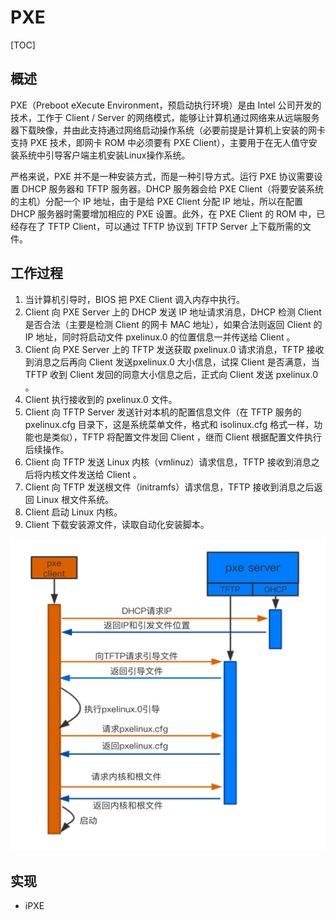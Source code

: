 # PXE

[TOC]

## 概述

PXE（Preboot eXecute  Environment，预启动执行环境）是由 Intel 公司开发的技术，工作于 Client / Server 的网络模式，能够让计算机通过网络来从远端服务器下载映像，并由此支持通过网络启动操作系统（必要前提是计算机上安装的网卡支持 PXE 技术，即网卡 ROM 中必须要有 PXE Client），主要用于在无人值守安装系统中引导客户端主机安装Linux操作系统。

严格来说，PXE 并不是一种安装方式，而是一种引导方式。运行 PXE 协议需要设置 DHCP 服务器和 TFTP 服务器。DHCP 服务器会给 PXE Client（将要安装系统的主机）分配一个 IP 地址，由于是给 PXE Client 分配 IP 地址，所以在配置 DHCP 服务器时需要增加相应的 PXE 设置。此外，在 PXE Client 的 ROM 中，已经存在了 TFTP Client，可以通过 TFTP 协议到 TFTP Server 上下载所需的文件。

## 工作过程

1. 当计算机引导时，BIOS 把 PXE Client 调入内存中执行。
2. Client 向 PXE Server 上的 DHCP 发送 IP 地址请求消息，DHCP 检测 Client 是否合法（主要是检测 Client 的网卡 MAC 地址），如果合法则返回 Client 的 IP 地址，同时将启动文件 pxelinux.0 的位置信息一并传送给 Client 。
3. Client 向 PXE  Server 上的 TFTP 发送获取 pxelinux.0 请求消息，TFTP 接收到消息之后再向 Client 发送pxelinux.0 大小信息，试探 Client 是否满意，当 TFTP 收到 Client 发回的同意大小信息之后，正式向 Client 发送 pxelinux.0 。
4. Client 执行接收到的 pxelinux.0 文件。
5. Client 向 TFTP  Server 发送针对本机的配置信息文件（在 TFTP 服务的 pxelinux.cfg 目录下，这是系统菜单文件，格式和 isolinux.cfg 格式一样，功能也是类似），TFTP 将配置文件发回 Client ，继而 Client 根据配置文件执行后续操作。
6. Client 向 TFTP 发送 Linux 内核（vmlinuz）请求信息，TFTP 接收到消息之后将内核文件发送给 Client 。
7. Client 向 TFTP 发送根文件（initramfs）请求信息，TFTP 接收到消息之后返回 Linux 根文件系统。
8. Client 启动 Linux 内核。
9. Client 下载安装源文件，读取自动化安装脚本。

 ![img](../../Image/p/pxe.png)

## 实现

* iPXE
